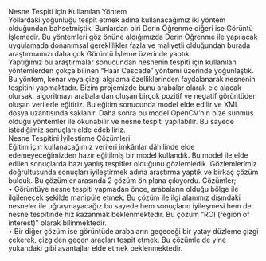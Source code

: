 <h7>Nesne Tespiti için Kullanılan Yöntem </h7><br />
Yollardaki yoğunluğu tespit etmek adına kullanacağımız iki yöntem olduğundan bahsetmiştik. Bunlardan biri Derin Öğrenme diğeri ise Görüntü İşlemedir. Bu yöntemleri göz önüne aldığımızda Derin Öğrenme ile yapılacak uygulamada donanımsal gereklilikler fazla ve maliyetli olduğundan burada araştırmamızı daha çok Görüntü İşleme üzerinde yaptık.<br />
	Yaptığımız bu araştırmalar sonucundan nesnenin tespiti için kullanılan yöntemlerden çokça bilinen “Haar Cascade” yöntemi üzerinde yoğunlaştık. Bu yöntem, kenar veya çizgi algılama özelliklerinden faydalanarak nesnenin tespitini yapmaktadır. Bizim projemizde bunu arabalar olarak ele alacak olursak, algoritmayı arabalardan oluşan birçok pozitif ve negatif görüntüden oluşan verilerle eğitiriz. Bu eğitim sonucunda model elde edilir ve XML dosya uzantısında saklanır. Daha sonra bu model OpenCV’nin bize sunmuş olduğu yöntemler ile okunabilir ve nesne tespiti yapılabilir. Bu sayede istediğimiz sonuçları elde edebiliriz. <br />
<h7>Nesne Tespitini İyileştirme Çözümleri</h7><br />
	Eğitim için kullanacağımız verileri imkânlar dâhilinde elde edemeyeceğimizden hazır eğitilmiş bir model kullandık. Bu model ile elde edilen sonuçlarda bazı yanlış tespitler olduğunu gözlemledik. Gözlemlerimiz doğrultusunda sonuçları iyileştirmek adına araştırma yaptık ve birkaç çözüm bulduk. Bu çözümler arasında 2 çözüm ön plana çıkıyordu. Çözümler;<br />
•	Görüntüye nesne tespiti yapmadan önce, arabaların olduğu bölge ile ilgilenecek şekilde manipüle etmek. Bu çözüm ile ilgi alanımız dışındaki nesneler ile uğraşmayacağız bu sayede hem sonuçların iyileşmesi hem de nesne tespitinde hız kazanmak beklenmektedir. Bu çözüm “ROI (region of interest)” olarak bilinmektedir.<br />
•	Bir diğer çözüm ise görüntüde arabaların geçeceği bir yatay düzleme çizgi çekerek, çizgiden geçen araçları tespit etmek. Bu çözümle de yine yukarıdaki gibi avantajlar elde etmek beklenmektedir.
